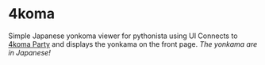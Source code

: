 # 4koma
Simple Japanese yonkoma viewer for pythonista using UI
Connects to [4koma Party](http://4komaparty.com) and displays the yonkama on the front page. *The yonkama are in Japanese!*
